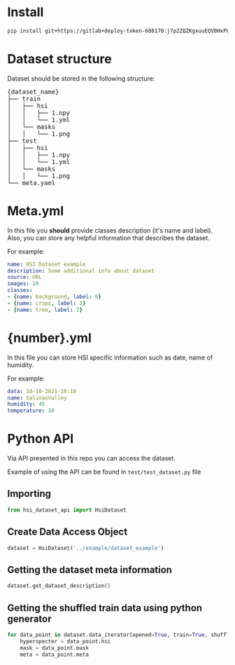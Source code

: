 # Install

```bash
pip install git+https://gitlab+deploy-token-608170:j7p2ZQZKgxuuEQVBHxPL@gitlab.com/rustam-industries/hsi_dataset_api.git
```

# Dataset structure
Dataset should be stored in the following structure:

<pre>
{dataset_name}
├── train
│   ├── hsi
│   │   ├── 1.npy
│   │   └── 1.yml
│   └── masks
│   │   └── 1.png
├── test
│   ├── hsi
│   │   ├── 1.npy
│   │   └── 1.yml
│   └── masks
│   │   └── 1.png
└── meta.yaml
</pre>

# Meta.yml
In this file you **should** provide classes description (it's name and label). Also, you can store any helpful information that describes the dataset. 

For example:

```yaml
name: HSI Dataset example
description: Some additional info about dataset
source: URL
images: 10
classes:
- {name: background, label: 0}
- {name: crops, label: 1}
- {name: tree, label: 2}
```

# {number}.yml
In this file you can store HSI specific information such as date, name of humidity. 

For example:

```yaml
data: 10-10-2021-10:10
name: SalinasValley
humidity: 45
temperature: 30
```

# Python API
Via API presented in this repo you can access the dataset.

Example of using the API can be found in `test/test_dataset.py` file

## Importing

```python
from hsi_dataset_api import HsiDataset
```

## Create Data Access Object
```python
dataset = HsiDataset('../example/dataset_example')
```

## Getting the dataset meta information
```python
dataset.get_dataset_description()
```

## Getting the shuffled train data using python generator
```python
for data_point in dataset.data_iterator(opened=True, train=True, shuffled=True):
    hyperspecter = data_point.hsi
    mask = data_point.mask
    meta = data_point.meta
```

